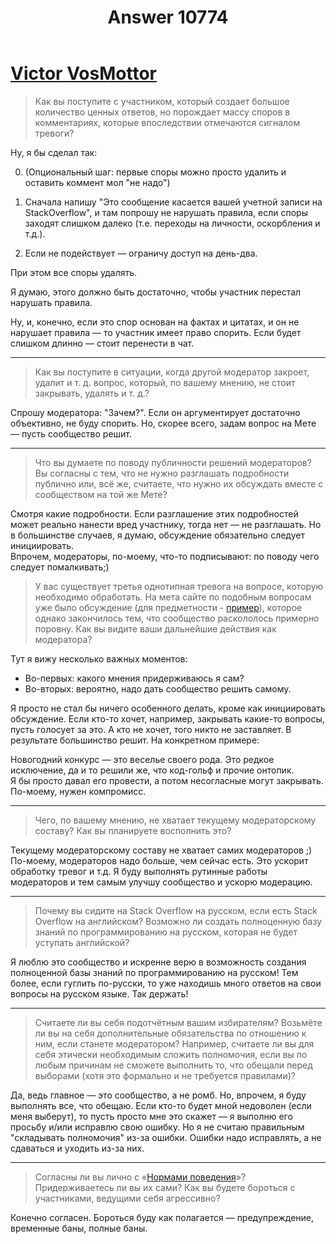 ﻿---
title: "Answer 10774"
se.owner.user_id: 337540
se.owner.display_name: "Victor VosMottor"
se.owner.link: "https://ru.meta.stackoverflow.com/users/337540/victor-vosmottor"
se.answer_id: 10774
se.question_id: 10769
se.post_type: answer
se.is_accepted: False
---
<h1><a href="https://ru.stackoverflow.com/users/337540/victor-vosmottor?tab=profile">Victor VosMottor</a></h1>
<blockquote>
<p>Как вы поступите с участником, который создает большое количество ценных ответов, но порождает массу споров в комментариях, которые впоследствии отмечаются сигналом тревоги?</p>
</blockquote>
<p>Ну, я бы сделал так:</p>
<ol start="0">
<li><p>(Опциональный шаг: первые споры можно просто удалить и оставить коммент мол &quot;не надо&quot;)</p>
</li>
<li><p>Сначала напишу &quot;Это сообщение касается вашей учетной записи на StackOverflow&quot;, и там попрошу не нарушать правила, если споры заходят слишком далеко (т.е. переходы на личности, оскорбления и т.д.).</p>
</li>
<li><p>Если не подействует — ограничу доступ на день-два.</p>
</li>
</ol>
<p>При этом все споры удалять.</p>
<p>Я думаю, этого должно быть достаточно, чтобы участник перестал нарушать правила.</p>
<p>Ну, и, конечно, если это спор основан на фактах и цитатах, и он не нарушает правила — то участник имеет право спорить. Если будет слишком длинно — стоит перенести в чат.</p>
<hr />
<blockquote>
<p>Как вы поступите в ситуации, когда другой модератор закроет, удалит и т. д. вопрос, который, по вашему мнению, не стоит закрывать, удалять и т. д.?</p>
</blockquote>
<p>Спрошу модератора: &quot;Зачем?&quot;. Если он аргументирует достаточно объективно, не буду спорить. Но, скорее всего, задам вопрос на Мете — пусть сообщество решит.</p>
<hr />
<blockquote>
<p>Что вы думаете по поводу публичности решений модераторов? Вы согласны с тем, что не нужно разглашать подробности публично или, всё же, считаете, что нужно их обсуждать вместе с сообществом на той же Мете?</p>
</blockquote>
<p>Смотря какие подробности. Если разглашение этих подробностей может реально нанести вред участнику, тогда нет — не разглашать. Но в большинстве случаев, я думаю, обсуждение обязательно следует инициировать.<br />
Впрочем, модераторы, по-моему, что-то подписывают: по поводу чего следует помалкивать;)</p>
<blockquote>
<p>У вас существует третья однотипная тревога на вопросе, которую необходимо обработать. На мета сайте по подобным вопросам уже было обсуждение (для предметности - <a href="https://ru.meta.stackoverflow.com/questions/10370/%d0%a1%d0%be%d0%be%d0%b1%d1%89%d0%b5%d1%81%d1%82%d0%b2%d0%be-%d0%bf%d0%be%d0%b4%d0%b4%d0%b5%d1%80%d0%b6%d0%b8%d0%b2%d0%b0%d0%b5%d1%82-%d0%be%d1%82%d0%ba%d1%80%d0%be%d0%b2%d0%b5%d0%bd%d0%bd%d1%8b%d0%b9-%d0%be%d1%84%d1%84%d1%82%d0%be%d0%bf%d0%b8%d0%ba-%d0%94%d0%be%d0%ba%d0%be%d0%bb%d0%b5">пример</a>), которое однако закончилось тем, что сообщество раскололось примерно поровну. Как вы видите ваши дальнейшие действия как модератора?</p>
</blockquote>
<p>Тут я вижу несколько важных моментов:</p>
<ul>
<li>Во-первых: какого мнения придерживаюсь я сам?</li>
<li>Во-вторых: вероятно, надо дать сообщество решить самому.</li>
</ul>
<p>Я просто не стал бы ничего особенного делать, кроме как инициировать обсуждение. Если кто-то хочет, например, закрывать какие-то вопросы, пусть голосует за это. А кто не хочет, того никто не заставляет. В результате большинство решит. На конкретном примере:</p>
<p>Новогодний конкурс — это веселье своего рода. Это редкое исключение, да и то решили же, что код-гольф и прочие онтопик.<br />
Я бы просто давал его провести, а потом несогласные могут закрывать. По-моему, нужен компромисс.</p>
<hr />
<blockquote>
<p>Чего, по вашему мнению, не хватает текущему модераторскому составу? Как вы планируете восполнить это?</p>
</blockquote>
<p>Текущему модераторскому составу не хватает самих модераторов ;) По-моему, модераторов надо больше, чем сейчас есть. Это ускорит обработку тревог и т.д. Я буду выполнять рутинные работы модераторов и тем самым улучшy сообщество и ускорю модерацию.</p>
<hr />
<blockquote>
<p>Почему вы сидите на Stack Overflow на русском, если есть Stack Overflow на английском? Возможно ли создать полноценную базу знаний по программированию на русском, которая не будет уступать английской?</p>
</blockquote>
<p>Я люблю это сообщество и искренне верю в возможность создания полноценной базы знаний по программированию на русском! Тем более, если гуглить по-русски, то уже находишь много ответов на свои вопросы на русском языке. Так держать!</p>
<hr />
<blockquote>
<p>Считаете ли вы себя подотчётным вашим избирателям? Возьмёте ли вы на себя дополнительные обязательства по отношению к ним, если станете модератором? Например, считаете ли вы для себя этически необходимым сложить полномочия, если вы по любым причинам не сможете выполнить то, что обещали перед выборами (хотя это формально и не требуется правилами)?</p>
</blockquote>
<p>Да, ведь главное — это сообщество, а не ромб. Но, впрочем, я буду выполнять все, что обещаю. Если кто-то будет мной недоволен (если меня выберут), то пусть просто мне это скажет — я выполню его просьбу и/или исправлю свою ошибку. Но я не считаю правильным &quot;складывать полномочия&quot; из-за ошибки. Ошибки надо исправлять, а не сдаваться и уходить из-за них.</p>
<hr />
<blockquote>
<p>Согласны ли вы лично с «<a href="/conduct">Нормами поведения</a>»? Придерживаетесь ли вы их сами? Как вы будете бороться с участниками, ведущими себя агрессивно?</p>
</blockquote>
<p>Конечно согласен. Бороться буду как полагается — предупреждение, временные баны, полные баны.</p>
